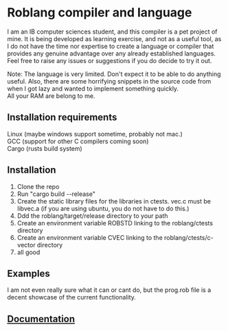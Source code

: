 # Roblang compiler and language

I am an IB computer sciences student, and this compiler is a pet project of mine. It is being developed as learning exercise, and not as a useful tool, as I do not have the time nor expertise to create a language or compiler that provides any genuine advantage over any already established languages. Feel free to raise any issues or suggestions if you do decide to try it out.

Note:
The language is very limited. Don't expect it to be able to do anything useful. Also, there are some horrifying snippets in the source code from when I got lazy and wanted to implement something quickly.
\
All your RAM are belong to me.

## Installation requirements
Linux (maybe windows support sometime, probably not mac.)\
GCC (support for other C compilers coming soon)\
Cargo (rusts build system)

## Installation
1. Clone the repo
2. Run "cargo build --release"
3. Create the static library files for the libraries in ctests. vec.c must be libvec.a (if you are using ubuntu, you do not have to do this.)
4. Ddd the roblang/target/release directory to your path
5. Create an environment variable ROBSTD linking to the roblang/ctests directory
6. Create an environment variable CVEC linking to the roblang/ctests/c-vector directory
7. all good

## Examples
I am not even really sure what it can or cant do, but the prog.rob file is a decent showcase of the current functionality.

## [Documentation](docs.md)
